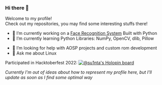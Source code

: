 ### Hi there 👋

Welcome to my profile!<br/>
Check out my repositories, you may find some interesting stuffs there!
<!--
**su1nta/su1nta** is a ✨ _special_ ✨ repository because its `README.md` (this file) appears on your GitHub profile.

Here are some ideas to get you started:
-->
- 🔭 I’m currently working on a [Face Recognition System](https://github.com/su1nta/FaceReco) Built with Python
- 🌱 I’m currently learning Python Libraries: NumPy, OpenCV, dlib, Pillow
<!-- - 👯 I’m looking to collaborate on ... -->
- 🤔 I’m looking for help with AOSP projects and custom rom development
- 💬 Ask me about Linux
<!-- - 📫 How to reach me: ... -->
<!-- - 😄 Pronouns: ... -->
<!-- - ⚡ Fun fact: ... -->

Participated in Hacktoberfest 2022:
[![@su1nta's Holopin board](https://holopin.me/su1nta)](https://holopin.io/@su1nta)

*Currently I'm out of ideas about how to represent my profile here, but I'll update as soon as I find some optimal way*
